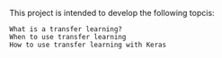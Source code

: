 This project is intended to develop the following topcis:
    
    What is a transfer learning?
    When to use transfer learning
    How to use transfer learning with Keras

